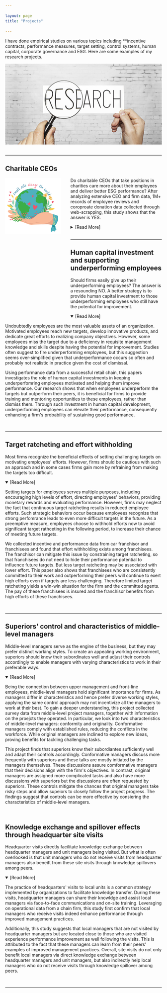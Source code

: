 ```yaml
---

layout: page
title: "Projects"

---
```

<link rel="stylesheet" href="/assets/css/res.css">

I have done empirical studies on various topics including **incentive contracts, performance measures, target setting, control systems, human capital, corporate governance and ESG. Here are some examples of my research projects. 

<div class="container">
<img class="container_img" src="/images/Research-Image.jpg">
</div>

<br>
<hr>

## Charitable CEOs
<div class="headline"><img style="border: 0px solid; width: 180px; height: 180px; float:left; padding:0px 30px 260px 0px" src="/images/charity.jpeg" alt="" class="inline-block"> Do charitable CEOs that take positions in charities care more about their employees and deliver better ESG performance? After analyzing extensive CEO and firm data, 1M+ records of employee reviews and coroproate donation data collected through web-scrapping, this study shows that the answer is YES. 
</div>

<p></p>
<details>
    <summary>[Read More]</summary>
    <p>Recently, both firms and individuals face high expectations that they behave responsibly. Not only individuals volunteer for chritable organizations, CEOs have been observed taking up roles as trustees, members or directors at chariatlable organizations as well. By analyzing data on CEO and firm characteristics, 1M+ employee reviews on Glassdoor.com, and 1M+ records of corporate donations, this paper studies whether charitable CEOs, those taking positions in charities, behave consistently and ethincally in making corporate decisions.</p>
    <p>Although concerns persist that CEOs engage with charities for enhancing social image, our paper uncovers that charitable CEOs on average are likely prosocial in nature. They invest more in ESG activities and consequently garner appreciation from the employees. Furthermore, charitable CEOs behave responsibly in other corporate matters, such as issuing higher quality financial reports and offering more precise management forecasts to stakeholders.
    </p>
</details>
<br>
<hr>

## Human capital investment and supporting underperforming employees
<div class="headline">Should firms easily give up their underperforming employees? The answer is a resounding NO. A better strategy is to provide human capital investment to those underperforming employees who still have the potential for improvement.
</div>

<p></p>
<details open>
    <summary>[Read More]</summary>
    <p>Undoubtedly employees are the most valuable assets of an organization. Motivated employees reach new targets, develop innovative products, and dedicate great efforts to realizing company objectives. However, some employees miss the target due to a deficiency in requisite management knowledge and skills despite having the potential for improvement. Studies often suggest to fire underperforming employees, but this suggestion seems over-simplified given that underperformance occurs so often and probably not realistic in practice given the cost of dismissal.</p>
    <p>Using performance data from a successful retail chain, this papers investigates the role of human capital investments in keeping underperfomring employees motivated and helping them improve performance. Our research shows that when employees underperform the targets but outperform their peers, it is beneficial for firms to provide training and mentoring opportunities to these employees, rather than dismiss them. Through such investment in human capital development, underperforming employees can elevate their performance, consequently enhancing a firm's probability of sustaining good performance. 
    </p>
</details>
<br>
<hr>

## Target ratcheting and effort withholding
<div class="headline"> Most firms recognize the beneficial effects of setting challenging targets on motivating employees' efforts. However, firms should be cautious with such an approach and in some cases firms gain more by refraining from making the targets too difficult.
</div>

<p></p>
<details open>
    <summary>[Read More]</summary>
    <p>Setting targets for employees serves multiple purposes, including encouraging high levels of effort, directing employees' behaviors, providing monetary rewards and evaluating performance. However, firms may neglect the fact that continuous target ratcheting results in reduced employee efforts. Such strategic behaviors occur because employees recognize that strong perfomrance leads to even more difficult targets in the future. As a preemptive measure, employees choose to withhold efforts now to avoid significant target rathceting in the following period, to increase their chance of meeting future targets. <br></p>
    <p>We collected incentive and performance data from car franchisor and franchisees and found that effort withholding exists among franchisees. The franchisor can mitigate this issue by constraining target ratcheting, so that franchisees do not need to hide their performance potential to influence future targets. But less target ratcheting may be associated with lower effort. This paper also shows that franchisees who are consistently committed to their work and outperforming their peers will continue to exert high efforts even if targets are less challenging. Therefore limited target ratcheting yields a win-win situation for the firm and the committed agents. The pay of these franchisees is insured and the franchisor benefits from high efforts of these franchisees.   
    </p>
</details>
<br>
<hr>

## Superiors' control and characteristics of middle-level managers
 <div class="headline"> Middle-level managers serve as the engine of the business, but they may prefer distinct working styles. To create an appealing working environment, superiors should know their subordinates well and adjust their controls accordingly to enable managers with varying characteristics to work in their preferable ways.
 </div>

<p></p>
<details open>
    <summary>[Read More]</summary>
    <p>Being the connection between upper management and front-line employees, middle-level managers hold significant importance for firms. As managers differ in characteristics and hence prefer diverse working styles, applying the same control approach may not incentivize all the managers to work at their best. To gain a deeper understanding, this project collected survey data from middle-level project managers, together with information on the proejcts they operated. In particular, we look into two characteristics of middle-level managers: conformity and originality. Conformative managers comply with established rules, reducing the conflicts in the workforce. While original managers are inclined to explore new ideas, proving benefits for tackling challenging tasks.</p>
    <p>This project finds that superiors know their subordiantes sufficiently well and adapt their controls accordingly. Conformative managers discuss more frequently with superiors and these talks are mostly initiated by the managers themselves. These discussions assure comformative managers that their decisions align with the firm's objectives. In contrast, original managers are assigned more complicated tasks and also have more discussions with superiors but the discussions are often requested by superiors. These controls mitigate the chances that original managers take risky steps and allow supeiors to closely follow the project progress. The findings suggest that controls can be more effective by consiering the characteristics of middle-level managers.
    </p>
</details>
<br>


## Knowledge exchange and spillover effects through headquarter site visits
 <div class="headline"> Headquarter visits directly facilitate knowledge exchange between headquarter managers and unit managers being visited. But what is often overlooked is that unit managers who do not receive visits from headquarter managers also beneift from these site visits through knowledge spillovers among peers.
 </div>

<p></p>
<details open>
    <summary>[Read More]</summary>
    <p>The practice of headquarters' visits to local units is a common strategy implemented by organizations to facilitate knowledge transfer. During these visits, headquarter managers can share their knowldge and assist local managers via face-to-face communications and on-site training. Leveraging on operational data from a chain firm, 
    this study first confirm that local managers who receive visits indeed enhance performance through improved management practices. </p>
    <p>Additionally, this study suggests that local managers that are not visited by headquarter managers but are located close to those who are visited experience performance improvement as well following the visits. This is attributed to the fact that these managers can learn from their peers' examples of improved management practices. Overall, site visits do not only benefit local managers via direct knowledge exchange between headquarter managers and unit managers, but also indirectly help local managers who do not receive visits through knowledge spillover among peers.  
    </p>
</details>
<br>
<hr>

